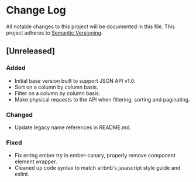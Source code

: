 # Change Log
All notable changes to this project will be documented in this file.
This project adheres to [Semantic Versioning](http://semver.org/).

## [Unreleased]
### Added
- Initial base version built to support JSON API v1.0.
- Sort on a column by column basis.
- Filter on a column by column basis.
- Make physical requests to the API when filtering, sorting and paginating.

### Changed
- Update legacy name references in README.md.

### Fixed
- Fix erring ember try in ember-canary, properly remove component element wrapper.
- Cleaned up code syntax to match airbnb's javascript style guide and eslint.
